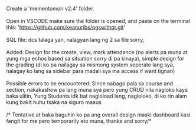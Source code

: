Create a 'mementomori v2.4' folder. <br /><br />
Open in VSCODE make sure the folder is opened, and paste on the terminal this: 'https://github.com/keanuribs/ogswithqr.git' <br /><br />
SQL file: dcs talaga yan, nalagyan lang ng 2 sa file sorry, <br /><br />
Added: Design for the create, view, mark attendance (no alerts pa muna at yung mga echos based sa situation sorry di pa kinaya), simple design for the grading (di ko pa nailagay sa mismong system seperate lang sya, nalagay ko lang sa sidebar para madali sya ma access if want tignan) <br /><br />
Possible errors to be encountered: Since nabago pala sa course and section, nakakashow pa lang muna sya pero yung CRUD nila nagloko kaya baka ulitin, Yung Students idk bat nagloload lang, nagloloko, di ko rin alam kung bakit huhu tsaka na siguro maaus <br /><br />
/* Tentative at baka baguhin ko pa ang overall design maski dashboard kasi fangit for me pero temporarily eto muna, thanks and sorry/* <br /><br />

